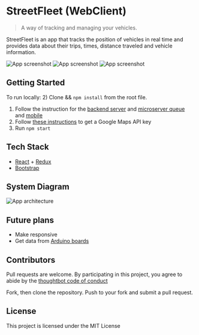 # StreetFleet (WebClient)

> A way of tracking and managing your vehicles.

StreetFleet is an app that tracks the position of vehicles in real time and provides data about their trips, times, distance traveled and vehicle information.

![App screenshot](https://github.com/nikwib/streetfleet-webclient/blob/develop/screenshots/HomePage.jpg)
![App screenshot](https://github.com/nikwib/streetfleet-webclient/blob/develop/screenshots/MapView.jpg)
![App screenshot](https://github.com/nikwib/streetfleet-webclient/blob/develop/screenshots/FleetOverview.jpg)

## Getting Started
To run locally:
2) Clone && `npm install` from the root file.
1) Follow the instruction for the [backend server](https://github.com/nikwib/streetfleet-webclient) and [microserver queue](https://github.com/nikwib/streetfleet-mq) and [mobile](https://github.com/nikwib/streetfleet-mobile)
3) Follow [these instructions](https://developers.google.com/maps/documentation/javascript/get-api-key) to get a Google Maps API key
4) Run `npm start`

## Tech Stack

* [React](reactjs.org) + [Redux](redux.js.org)
* [Bootstrap](getbootstrap.com)

## System Diagram
![App architecture](https://github.com/nikwib/streetfleet-backend/blob/develop/Architecture.jpg)

## Future plans

* Make responsive
* Get data from [Arduino boards](www.arduino.cc)

## Contributors

Pull requests are welcome. By participating in this project, you agree to abide by the [thoughtbot code of conduct](https://thoughtbot.com/open-source-code-of-conduct)

Fork, then clone the repository. Push to your fork and submit a pull request.

## License

This project is licensed under the MIT License
